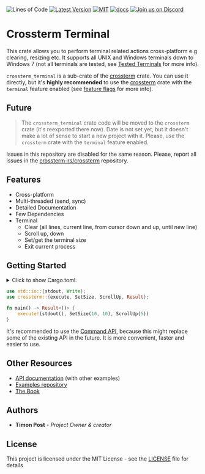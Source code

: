 ![Lines of Code][s7] [![Latest Version][s1]][l1] [![MIT][s2]][l2] [![docs][s3]][l3] [![Join us on Discord][s5]][l5]

# Crossterm Terminal

This crate allows you to perform terminal related actions cross-platform e.g clearing, resizing etc. 
It supports all UNIX and Windows terminals down to Windows 7 (not all terminals are tested, see
[Tested Terminals](https://github.com/crossterm-rs/crossterm/blob/master/README.md#tested-terminals) for more info).

`crossterm_terminal` is a sub-crate of the [crossterm](https://crates.io/crates/crossterm) crate. You can use it
directly, but it's **highly recommended** to use the [crossterm](https://crates.io/crates/crossterm) crate with
the `terminal` feature enabled (see [feature flags](https://crossterm-rs.github.io/crossterm/docs/feature_flags.html)
for more info).

## Future

> The `crossterm_terminal` crate code will be moved to the `crossterm` crate (it's reexported there now).
> Date is not set yet, but it doesn't make a lot of sense to start a new project with it. Please, use
> the `crossterm` crate with the `terminal` feature enabled.

Issues in this repository are disabled for the same reason. Please, report all issues in the
[crossterm-rs/crossterm](https://github.com/crossterm-rs/crossterm/issues) repository.
 
## Features

- Cross-platform
- Multi-threaded (send, sync)
- Detailed Documentation
- Few Dependencies
- Terminal
  - Clear (all lines, current line, from cursor down and up, until new line)
  - Scroll up, down
  - Set/get the terminal size
  - Exit current process

## Getting Started

<details>
<summary>
Click to show Cargo.toml.
</summary>

```toml
[dependencies]
# All crossterm features are enabled by default.
crossterm = "0.11"
```

</details>
<p></p>

```rust
use std::io::{stdout, Write};  
use crossterm::{execute, SetSize, ScrollUp, Result};

fn main() -> Result<()> {
    execute!(stdout(), SetSize(10, 10), ScrollUp(5))
}
```

It's recommended to use the [Command API](https://crossterm-rs.github.io/crossterm/docs/command.html),
because this might replace some of the existing API in the future. It is more convenient, faster and
easier to use.

## Other Resources

- [API documentation](https://docs.rs/crossterm_terminal/) (with other examples)
- [Examples repository](https://github.com/crossterm-rs/examples)
- [The Book](https://crossterm-rs.github.io/crossterm/docs/index.html)

## Authors

* **Timon Post** - *Project Owner & creator*

## License

This project is licensed under the MIT License - see the [LICENSE](./LICENSE) file for details

[s1]: https://img.shields.io/crates/v/crossterm_terminal.svg
[l1]: https://crates.io/crates/crossterm_terminal

[s2]: https://img.shields.io/badge/license-MIT-blue.svg
[l2]: ./LICENSE

[s3]: https://docs.rs/crossterm_terminal/badge.svg
[l3]: https://docs.rs/crossterm_terminal/

[s5]: https://img.shields.io/discord/560857607196377088.svg?logo=discord
[l5]: https://discord.gg/K4nyTDB

[s7]: https://travis-ci.org/crossterm-rs/crossterm.svg?branch=master
